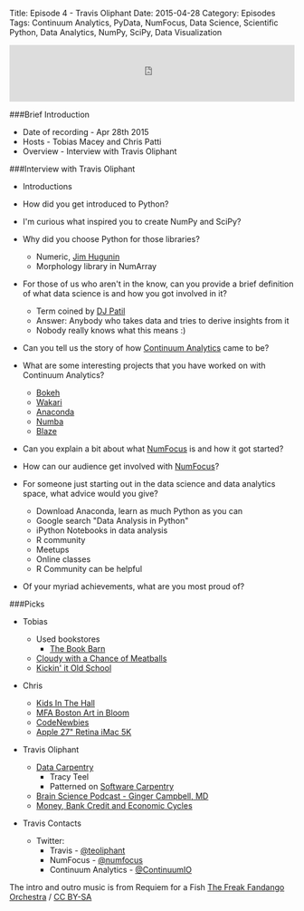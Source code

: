 Title: Episode 4 - Travis Oliphant
Date: 2015-04-28
Category: Episodes
Tags: Continuum Analytics, PyData, NumFocus, Data Science, Scientific Python, Data Analytics, NumPy, SciPy, Data Visualization

<iframe id="audio_iframe" src="http://www.podbean.com/media/player/628gx-55c078?skin=103" width="100%" height="100" frameborder="0" scrolling="no"></iframe>

###Brief Introduction
*  Date of recording - Apr 28th 2015
*  Hosts - Tobias Macey and Chris Patti
*  Overview - Interview with Travis Oliphant

###Interview with Travis Oliphant
*  Introductions

*  How did you get introduced to Python?

*  I'm curious what inspired you to create NumPy and SciPy?

*  Why did you choose Python for those libraries?
    *  Numeric, [Jim Hugunin](http://hugunin.net/)
    *  Morphology library in NumArray

*  For those of us who aren't in the know, can you provide a brief definition of what data science is and how you got involved in it?
    *  Term coined by [DJ Patil](http://en.wikipedia.org/wiki/DJ_Patil)
    *  Answer: Anybody who takes data and tries to derive insights from it
    *  Nobody really knows what this means :)

*  Can you tell us the story of how [Continuum Analytics](http://continuum.io/) came to be?

*  What are some interesting projects that you have worked on with Continuum Analytics?
    *  [Bokeh](http://bokeh.pydata.org/en/latest/)
    *  [Wakari](http://continuum.io/wakari)
    *  [Anaconda](https://store.continuum.io/cshop/anaconda/)
    *  [Numba](http://numba.pydata.org/)
    *  [Blaze](http://blaze.pydata.org/en/latest/)

*  Can you explain a bit about what [NumFocus](http://numfocus.org/) is and how it got started?

*  How can our audience get involved with [NumFocus](http://numfocus.org/)?

*  For someone just starting out in the data science and data analytics space, what advice would you give?
    *  Download Anaconda, learn as much Python as you can
    *  Google search "Data Analysis in Python"
    *  iPython Notebooks in data analysis
    *  R community
    *  Meetups
    *  Online classes
    *  R Community can be helpful

*  Of your myriad achievements, what are you most proud of?

###Picks
*  Tobias
    *  Used bookstores
       - [The Book Barn](http://www.bookbarnniantic.com/)
    *  [Cloudy with a Chance of Meatballs](http://www.imdb.com/title/tt0844471/)
    *  [Kickin' it Old School](http://www.imdb.com/title/tt0772178/)

*  Chris
    *  [Kids In The Hall](http://en.wikipedia.org/wiki/The_Kids_in_the_Hall)
    *  [MFA Boston Art in Bloom](http://www.mfa.org/programs/series/art-bloom)
    *  [CodeNewbies](http://www.codenewbie.org/)
    *  [Apple 27" Retina iMac 5K](https://www.apple.com/imac-with-retina/)

*  Travis Oliphant
    *  [Data Carpentry](http://datacarpentry.org/)
        *  Tracy Teel
        *  Patterned on [Software Carpentry](https://software-carpentry.org/)
    *  [Brain Science Podcast - Ginger Campbell, MD](http://brainsciencepodcast.com/)
    *  [Money, Bank Credit and Economic Cycles](https://mises.org/library/money-bank-credit-and-economic-cycles)

*  Travis Contacts
    * Twitter:
      - Travis - [@teoliphant](https://twitter.com/teoliphant)
      - NumFocus - [@numfocus](https://twitter.com/numfocus)
      - Continuum Analytics - [@ContinuumIO](https://twitter.com/continuumio)

The intro and outro music is from Requiem for a Fish [The Freak Fandango Orchestra](http://freemusicarchive.org/music/The_Freak_Fandango_Orchestra/)  / [CC BY-SA](http://creativecommons.org/licenses/by-sa/3.0/)
